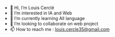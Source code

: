 - 👋 Hi, I’m Louis Cerclé
- 👀 I’m interested in IA and Web
- 🌱 I’m currently learning All language
- 💞️ I’m looking to collaborate on web project
- 📫 How to reach me : louis.cercle35@gmail.com
